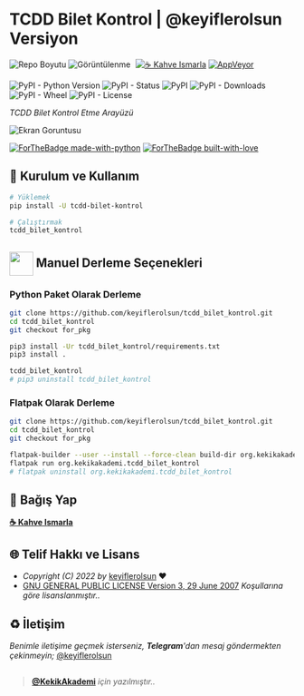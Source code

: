 # TCDD Bilet Kontrol | @keyiflerolsun Versiyon

![Repo Boyutu](https://img.shields.io/github/repo-size/keyiflerolsun/tcdd_bilet_kontrol)
![Görüntülenme](https://hits.seeyoufarm.com/api/count/incr/badge.svg?url=https://github.com/keyiflerolsun/tcdd_bilet_kontrol&title=Görüntülenme)
<a href="https://KekikAkademi.org/Kahve" target="_blank"><img src="https://img.shields.io/badge/☕️-Kahve Ismarla-ffdd00" title="☕️ Kahve Ismarla" style="padding-left:5px;"></a>
[![AppVeyor](https://ci.appveyor.com/api/projects/status/a4xlukrevkecf4ov?svg=true)](https://ci.appveyor.com/project/keyiflerolsun/tcdd_bilet_kontrol)

![PyPI - Python Version](https://img.shields.io/pypi/pyversions/tcdd-bilet-kontrol)
![PyPI - Status](https://img.shields.io/pypi/status/tcdd-bilet-kontrol)
![PyPI](https://img.shields.io/pypi/v/tcdd-bilet-kontrol)
![PyPI - Downloads](https://img.shields.io/pypi/dm/tcdd-bilet-kontrol)
![PyPI - Wheel](https://img.shields.io/pypi/wheel/tcdd-bilet-kontrol)
![PyPI - License](https://img.shields.io/pypi/l/tcdd-bilet-kontrol)

*TCDD Bilet Kontrol Etme Arayüzü*

![Ekran Goruntusu](Resimler/EkranGoruntusu.png)

[![ForTheBadge made-with-python](http://ForTheBadge.com/images/badges/made-with-python.svg)](https://www.python.org/)
[![ForTheBadge built-with-love](http://ForTheBadge.com/images/badges/built-with-love.svg)](https://GitHub.com/keyiflerolsun/)

## 🚀 Kurulum ve Kullanım

```bash
# Yüklemek
pip install -U tcdd-bilet-kontrol

# Çalıştırmak
tcdd_bilet_kontrol
```

## <img src="https://www.akashtrehan.com/assets/images/emoji/terminal.png" height="42" align="center"> Manuel Derleme Seçenekleri

### Python Paket Olarak Derleme

```bash
git clone https://github.com/keyiflerolsun/tcdd_bilet_kontrol.git
cd tcdd_bilet_kontrol
git checkout for_pkg

pip3 install -Ur tcdd_bilet_kontrol/requirements.txt
pip3 install .

tcdd_bilet_kontrol
# pip3 uninstall tcdd_bilet_kontrol
```

### Flatpak Olarak Derleme

```bash
git clone https://github.com/keyiflerolsun/tcdd_bilet_kontrol.git
cd tcdd_bilet_kontrol
git checkout for_pkg

flatpak-builder --user --install --force-clean build-dir org.kekikakademi.tcdd_bilet_kontrol.yml
flatpak run org.kekikakademi.tcdd_bilet_kontrol
# flatpak uninstall org.kekikakademi.tcdd_bilet_kontrol
```

## 💸 Bağış Yap

**[☕️ Kahve Ismarla](https://KekikAkademi.org/Kahve)**

## 🌐 Telif Hakkı ve Lisans

* *Copyright (C) 2022 by* [keyiflerolsun](https://github.com/keyiflerolsun) ❤️️
* [GNU GENERAL PUBLIC LICENSE Version 3, 29 June 2007](https://github.com/keyiflerolsun/tcdd_bilet_kontrol/blob/master/LICENSE) *Koşullarına göre lisanslanmıştır..*

## ♻️ İletişim

*Benimle iletişime geçmek isterseniz, **Telegram**'dan mesaj göndermekten çekinmeyin;* [@keyiflerolsun](https://t.me/KekikKahve)

##

> **[@KekikAkademi](https://t.me/KekikAkademi)** *için yazılmıştır..*
